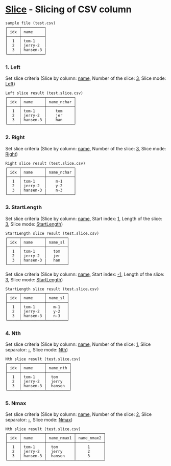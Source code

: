 # [Slice](../src-tauri/src/lib/cmd/slice.rs) - Slicing of CSV column

```
sample file (test.csv)
┌─────┬──────────┐
│ idx │ name     │
├─────┼──────────┤
│  1  │ tom-1    │
│  2  │ jerry-2  │
│  3  | hansen-3 |
└─────┴──────────┘
```


### 1. Left

Set slice criteria (Slice by column: <u>name</u>, Number of the slice: <u>3</u>, Slice mode: <u>Left</u>)

```
Left slice result (test.slice.csv)
┌─────┬──────────┬────────────┐
│ idx │ name     │ name_nchar │
├─────┼──────────┼────────────┤
│  1  │ tom-1    │    tom     │
│  2  │ jerry-2  │    jer     │
│  3  | hansen-3 |    han     │
└─────┴──────────┴────────────┘
```


### 2. Right

Set slice criteria (Slice by column: <u>name</u>, Number of the slice: <u>3</u>, Slice mode: <u>Right</u>)

```
Right slice result (test.slice.csv)
┌─────┬──────────┬────────────┐
│ idx │ name     │ name_nchar │
├─────┼──────────┼────────────┤
│  1  │ tom-1    │    m-1     │
│  2  │ jerry-2  │    y-2     │
│  3  | hansen-3 |    n-3     │
└─────┴──────────┴────────────┘
```


### 3. StartLength

Set slice criteria (Slice by column: <u>name</u>, Start index: <u>1</u>, Length of the slice: <u>3</u>, Slice mode: <u>StartLength</u>)

```
StartLength slice result (test.slice.csv)
┌─────┬──────────┬─────────┐
│ idx │ name     │ name_sl │
├─────┼──────────┼─────────┤
│  1  │ tom-1    │   tom   │
│  2  │ jerry-2  │   jer   │
│  3  | hansen-3 |   han   │
└─────┴──────────┴─────────┘
```

Set slice criteria (Slice by column: <u>name</u>, Start index: <u>-1</u>, Length of the slice: <u>3</u>, Slice mode: <u>StartLength</u>)

```
StartLength slice result (test.slice.csv)
┌─────┬──────────┬─────────┐
│ idx │ name     │ name_sl │
├─────┼──────────┼─────────┤
│  1  │ tom-1    │   m-1   │
│  2  │ jerry-2  │   y-2   │
│  3  | hansen-3 |   n-3   │
└─────┴──────────┴─────────┘
```


### 4. Nth

Set slice criteria (Slice by column: <u>name</u>, Number of the slice: <u>1</u>, Slice separator: <u>-</u>, Slice mode: <u>Nth</u>)

```
Nth slice result (test.slice.csv)
┌─────┬──────────┬──────────┐
│ idx │ name     │ name_nth │
├─────┼──────────┼──────────┤
│  1  │ tom-1    │  tom     │
│  2  │ jerry-2  │  jerry   │
│  3  | hansen-3 |  hansen  │
└─────┴──────────┴──────────┘
```


### 5. Nmax

Set slice criteria (Slice by column: <u>name</u>, Number of the slice: <u>2</u>, Slice separator: <u>-</u>, Slice mode: <u>Nmax</u>)

```
Nth slice result (test.slice.csv)
┌─────┬──────────┬────────────┬────────────┐
│ idx │ name     │ name_nmax1 │ name_nmax2 │
├─────┼──────────┼────────────┼────────────┤
│  1  │ tom-1    │  tom       │     1      │
│  2  │ jerry-2  │  jerry     │     2      │
│  3  | hansen-3 |  hansen    │     3      │
└─────┴──────────┴────────────┴────────────┘
```